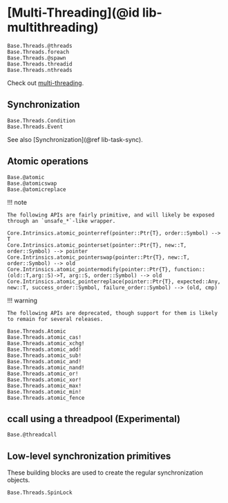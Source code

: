 # [Multi-Threading](@id lib-multithreading)

```@docs
Base.Threads.@threads
Base.Threads.foreach
Base.Threads.@spawn
Base.Threads.threadid
Base.Threads.nthreads
```

Check out [multi-threading](https://docs.julialang.org/en/v1/manual/multi-threading/#Starting-Julia-with-multiple-threads).
## Synchronization

```@docs
Base.Threads.Condition
Base.Threads.Event
```

See also [Synchronization](@ref lib-task-sync).

## Atomic operations

```@docs
Base.@atomic
Base.@atomicswap
Base.@atomicreplace
```

!!! note

    The following APIs are fairly primitive, and will likely be exposed through an `unsafe_*`-like wrapper.

```
Core.Intrinsics.atomic_pointerref(pointer::Ptr{T}, order::Symbol) --> T
Core.Intrinsics.atomic_pointerset(pointer::Ptr{T}, new::T, order::Symbol) --> pointer
Core.Intrinsics.atomic_pointerswap(pointer::Ptr{T}, new::T, order::Symbol) --> old
Core.Intrinsics.atomic_pointermodify(pointer::Ptr{T}, function::(old::T,arg::S)->T, arg::S, order::Symbol) --> old
Core.Intrinsics.atomic_pointerreplace(pointer::Ptr{T}, expected::Any, new::T, success_order::Symbol, failure_order::Symbol) --> (old, cmp)
```

!!! warning

    The following APIs are deprecated, though support for them is likely to remain for several releases.

```@docs
Base.Threads.Atomic
Base.Threads.atomic_cas!
Base.Threads.atomic_xchg!
Base.Threads.atomic_add!
Base.Threads.atomic_sub!
Base.Threads.atomic_and!
Base.Threads.atomic_nand!
Base.Threads.atomic_or!
Base.Threads.atomic_xor!
Base.Threads.atomic_max!
Base.Threads.atomic_min!
Base.Threads.atomic_fence
```

## ccall using a threadpool (Experimental)

```@docs
Base.@threadcall
```

## Low-level synchronization primitives

These building blocks are used to create the regular synchronization objects.

```@docs
Base.Threads.SpinLock
```
